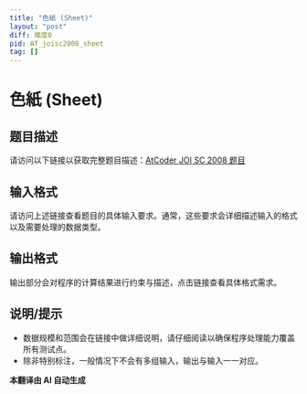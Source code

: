 ```yaml
---
title: "色紙 (Sheet)"
layout: "post"
diff: 难度0
pid: AT_joisc2008_sheet
tag: []
---
```


# 色紙 (Sheet)

## 题目描述

请访问以下链接以获取完整题目描述：[AtCoder JOI SC 2008 题目](https://atcoder.jp/contests/joisc2008/tasks/joisc2008_sheet)

## 输入格式

请访问上述链接查看题目的具体输入要求。通常，这些要求会详细描述输入的格式以及需要处理的数据类型。

## 输出格式

输出部分会对程序的计算结果进行约束与描述，点击链接查看具体格式需求。

## 说明/提示

- 数据规模和范围会在链接中做详细说明，请仔细阅读以确保程序处理能力覆盖所有测试点。
- 除非特别标注，一般情况下不会有多组输入，输出与输入一一对应。

 **本翻译由 AI 自动生成**

